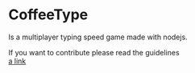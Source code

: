 # CoffeeType  
Is a multiplayer typing speed game made with nodejs.  
  
If you want to contribute please read the guidelines  
[a link](https://github.com/decaffeinatedcoffee/CoffeeType/blob/main/CONTRIBUTING.md)
